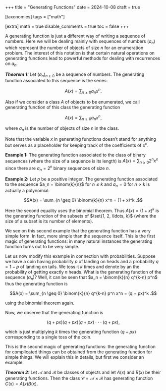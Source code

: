 +++
title = "Generating Functions"
date = 2024-10-08
draft = true

[taxonomies]
tags = ["math"]

[extra]
math = true
disable_comments = true
toc = false
+++

A generating function is just a different way of writing a sequence of numbers. Here we will be dealing mainly with sequences of numbers $(a_n)$ which represent the number of objects of size $n$ for an enumeration problem. The interest of this notation is that certain natural operations on generating functions lead to powerful methods for dealing with recurrences on $a_n$.

***Theorem 1:*** Let $(a_n)_{n \geq 0}$ be a sequence of numbers. The generating function associated to this sequence is the series:

$$A(x) = \sum_{n \geq 0} a_n x^n .$$

Also if we consider a class $A$ of objects to be enumerated, we call generating function of this class the generating function

$$A(x) = \sum_{n \geq 0} a_n x^n ,$$

where $a_n$ is the number of objects of size $n$ in the class.

Note that the variable $x$ in generating functions doesn’t stand for anything but serves as a placeholder for keeping track of the coefficients of $x^n$.

**Example 1:** The generating function associated to the class of binary sequences (where the size of a sequence is its length) is $A(x) = \sum_{n \geq 0} 2^n x^n$ since there are $a_n = 2^n$ binary sequences of size $n$.

**Example 2:** Let $p$ be a positive integer. The generating function associated to the sequence $a_n = \binom{k}{n}$ for $n \leq k$ and $a_n = 0$ for $n > k$ is actually a polynomial:

$$A(x) = \sum_{n \geq 0} \binom{k}{n} x^n = (1 + x)^k .$$

Here the second equality uses the binomial theorem. Thus $A(x) = (1+x)^k$ is the generating function of the subsets of $\set{1, 2, \ldots, k}$ (where the size of a subset is its number of elements).

We see on this second example that the generating function has a very simple form. In fact, more simple than the sequence itself. This is the first magic of generating functions: in many natural instances the generating function turns out to be very simple.

Let us now modify this example in connection with probabilities. Suppose we have a coin having probability $p$ of landing on heads and a probability $q = 1 - p$ of landing on tails. We toss it $k$ times and denote by an the probability of getting exactly $n$ heads. What is the generating function of the sequence $(a_n)$? Well, it can be seen that $a_n = \binom{k}{n} q^{k-n} p^n$ thus the generating function is

$$A(x) = \sum_{n \geq 0} \binom{k}{n} q^{k-n} p^n x^n = (q + px)^k .$$

using the binomial theorem again.

Now, we observe that the generating function is

$$(q + px)(q + px)(q + px)\cdot\cdot\cdot(q + px) ,$$

which is just multiplying $k$ times the generating function $(q + px)$ corresponding to a single toss of the coin.

This is the second magic of generating functions: the generating function for complicated things can be obtained from the generating function for simple things. We will explain this in details, but first we consider an example.

***Theorem 2:*** Let $\mathcal{A}$ and $\mathcal{B}$ be classes of objects and let $A(x)$ and $B(x)$ be their generating functions. Then the class $\mathcal{C} = \mathcal{A} \times \mathcal{B}$ has generating function $C(x) = A(x)B(x)$.
